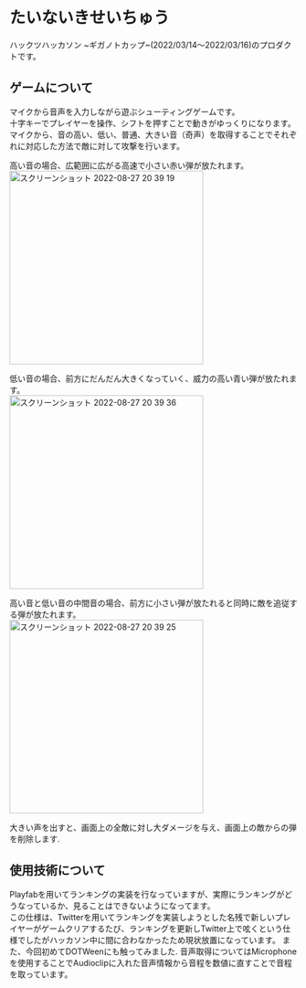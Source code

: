 # たいないきせいちゅう
ハックツハッカソン ~ギガノトカップ~(2022/03/14〜2022/03/16)のプロダクトです。  

## ゲームについて  
マイクから音声を入力しながら遊ぶシューティングゲームです。  
十字キーでプレイヤーを操作、シフトを押すことで動きがゆっくりになります。
マイクから、音の高い、低い、普通、大きい音（奇声）を取得することでそれぞれに対応した方法で敵に対して攻撃を行います。  

高い音の場合、広範囲に広がる高速で小さい赤い弾が放たれます。  
<img width="339" alt="スクリーンショット 2022-08-27 20 39 19" src="https://user-images.githubusercontent.com/83874472/187029339-66a1538e-06be-42b7-877b-89f652d5c2be.png">

低い音の場合、前方にだんだん大きくなっていく、威力の高い青い弾が放たれます。  
<img width="339" alt="スクリーンショット 2022-08-27 20 39 36" src="https://user-images.githubusercontent.com/83874472/187029536-63af5b65-e6b0-45d8-8d36-5c1854912fbf.png">

高い音と低い音の中間音の場合、前方に小さい弾が放たれると同時に敵を追従する弾が放たれます。  
<img width="339" alt="スクリーンショット 2022-08-27 20 39 25" src="https://user-images.githubusercontent.com/83874472/187029600-ddf05ca7-f1cf-477a-9487-665975003694.png">

大きい声を出すと、画面上の全敵に対し大ダメージを与え、画面上の敵からの弾を削除します.  

## 使用技術について  
Playfabを用いてランキングの実装を行なっていますが、実際にランキングがどうなっているか、見ることはできないようになってます。  
この仕様は、Twitterを用いてランキングを実装しようとした名残で新しいプレイヤーがゲームクリアするたび、ランキングを更新しTwitter上で呟くという仕様でしたがハッカソン中に間に合わなかったため現状放置になっています。
また、今回初めてDOTWeenにも触ってみました.
音声取得についてはMicrophoneを使用することでAudioclipに入れた音声情報から音程を数値に直すことで音程を取っています。
